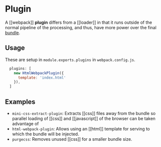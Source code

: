 # Plugin
A [[webpack]] **plugin** differs from a [[loader]] in that it runs outside of the normal pipeline of the processing, and thus, have more power over the final [bundle](js-bundler).

## Usage
These are setup in `module.exports.plugins` in `webpack.config.js`.

```js
  plugins: [
    new HtmlWebpackPlugin({
      template: 'index.html'
    }),
  ]
```

## Examples
* `mini-css-extract-plugin`: Extracts [[css]] files away from the bundle so parallel loading of [[css]] and [[javascript]] of the browser can be taken advantage of
* `html-webpack-plugin`: Allows using an [[html]] template for serving to which the bundle will be injected.
* `purgecss`: Removes unused [[css]] for a smaller bundle size.
